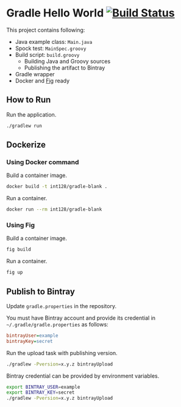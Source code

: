 Gradle Hello World [![Build Status](https://travis-ci.org/int128/gradle-blank.svg?branch=master)](https://travis-ci.org/int128/gradle-blank)
==================

This project contains following:

* Java example class: `Main.java`
* Spock test: `MainSpec.groovy`
* Build script: `build.groovy`
  * Building Java and Groovy sources
  * Publishing the artifact to Bintray
* Gradle wrapper
* Docker and [Fig](http://www.fig.sh) ready


How to Run
----------

Run the application.

```sh
./gradlew run
```


Dockerize
---------

### Using Docker command

Build a container image.

```sh
docker build -t int128/gradle-blank .
```

Run a container.

```sh
docker run --rm int128/gradle-blank
```


### Using Fig

Build a container image.

```sh
fig build
```

Run a container.

```sh
fig up
```


Publish to Bintray
------------------

Update `gradle.properties` in the repository.

You must have Bintray account and provide its credential in `~/.gradle/gradle.properties` as follows:

```ini
bintrayUser=example
bintrayKey=secret
```

Run the upload task with publishing version.

```sh
./gradlew -Pversion=x.y.z bintrayUpload
```

Bintray credential can be provided by environment variables.

```sh
export BINTRAY_USER=example
export BINTRAY_KEY=secret
./gradlew -Pversion=x.y.z bintrayUpload
```
